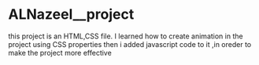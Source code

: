 # ALNazeel__project
this project is an HTML,CSS file.
I learned how to create animation in the project using CSS properties then i added javascript code to it ,in oreder to make the project more effective 
